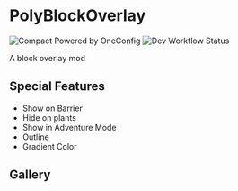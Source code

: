 <!--- <img align="right" src="src/main/resources/polynametag.svg" alt="PolyNametag Icon"/> -->

# PolyBlockOverlay

![Compact Powered by OneConfig](https://polyfrost.org/img/compact_vector.svg)
![Dev Workflow Status](https://img.shields.io/github/v/release/Polyfrost/PolyBlockOverlay.svg?style=for-the-badge&color=1452cc&label=release)

A block overlay mod

## Special Features

- Show on Barrier
- Hide on plants
- Show in Adventure Mode
- Outline
- Gradient Color

## Gallery
